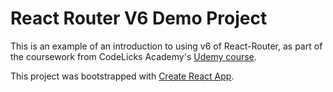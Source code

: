 # React Router V6 Demo Project

This is an example of an introduction to using v6 of React-Router, as part of the coursework from CodeLicks Academy's [Udemy course](https://www.udemy.com/course/react-router).

This project was bootstrapped with [Create React App](https://github.com/facebook/create-react-app).
